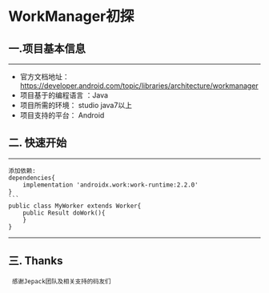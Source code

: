 # WorkManager初探

## 一.项目基本信息
------------------
   * 官方文档地址：https://developer.android.com/topic/libraries/architecture/workmanager
   * 项目基于的编程语言 ：Java
   * 项目所需的环境： studio  java7以上
   * 项目支持的平台： Android 
   
##  二. 快速开始
----------------------
    添加依赖:
    dependencies{
        implementation 'androidx.work:work-runtime:2.2.0'
    }
    ```
    public class MyWorker extends Worker{
        public Result doWork(){
        }
    }
    
-------------------
##  三. Thanks 
     感谢Jepack团队及相关支持的码友们
